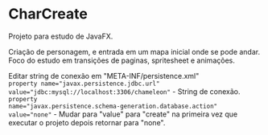 # CharCreate

Projeto para estudo de JavaFX.

Criação de personagem, e entrada em um mapa inicial onde se pode andar. Foco do estudo em transições de paginas, spritesheet e animações.

Editar string de conexão em "META-INF/persistence.xml"</br>
<code>property name="javax.persistence.jdbc.url" value="jdbc:mysql://localhost:3306/chameleon"</code> - String de conexão.</br>
<code>property name="javax.persistence.schema-generation.database.action" value="none"</code> - Mudar para "value" para "create" na primeira vez que executar o projeto depois retornar para "none".
